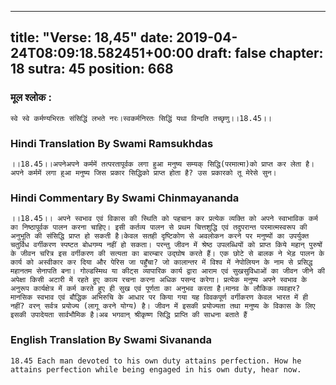 
---
title: "Verse: 18,45"
date: 2019-04-24T08:09:18.582451+00:00
draft: false
chapter: 18
sutra: 45
position: 668
---
### मूल श्लोक :
```
स्वे स्वे कर्मण्यभिरतः संसिद्धिं लभते नरः।स्वकर्मनिरतः सिद्धिं यथा विन्दति तच्छृणु।।18.45।।

```

### Hindi Translation By Swami Ramsukhdas
```
।।18.45।।अपनेअपने कर्ममें तत्परतापूर्वक लगा हुआ मनुष्य सम्यक् सिद्धि(परमात्मा)को प्राप्त कर लेता है। अपने कर्ममें लगा हुआ मनुष्य जिस प्रकार सिद्धिको प्राप्त होता है? उस प्रकारको तू मेरेसे सुन।

```

### Hindi Commentary By Swami Chinmayananda
```
।।18.45।। अपने स्वभाव एवं विकास की स्थिति को पहचान कर प्रत्येक व्यक्ति को अपने स्वाभाविक कर्म का निष्ठापूर्वक पालन करना चाहिए। इसी कर्तव्य पालन से प्रथम चित्तशुद्धि एवं तदुपरान्त परमात्मस्वरूप की अनुभूति की संसिद्धि प्राप्त हो सकती है।केवल सतही दृष्टिकोण से अवलोकन करने पर मनुष्यों का उपर्युक्त चतुर्विध वर्गीकरण स्पष्टत बोधगम्य नहीं हो सकता। परन्तु जीवन में श्रेष्ठ उपलब्धियों को प्राप्त किये महान् पुरुषों के जीवन चरित्र इस वर्गीकरण की सत्यता का बारम्बार उद्घोष करते हैं। एक छोटे से बालक ने भेड़ पालन के कार्य को अस्वीकार कर दिया और पेरिस जा पहुँचा? जो कालान्तर में विश्व में नेपोलियन के नाम से प्रसिद्ध महानतम सेनापति बना। गोल्डस्मिथ या कीट्स व्यापारिक कार्य द्वारा आराम एवं सुखसुविधाओं का जीवन जीने की अपेक्षा किसी अटारी में रहते हुए काव्य रचना करना अधिक पसन्द करेगा। प्रत्येक मनुष्य अपने स्वभाव के अनुरूप कार्यक्षेत्र में कर्म करते हुए ही सुख एवं पूर्णता का अनुभव करता है।मानव के लौकिक व्यवहार? मानसिक स्वभाव एवं बौद्धिक अभिरुचि के आधार पर किया गया यह विवकपूर्ण वर्गीकरण केवल भारत में ही नहीं? वरन् सर्वत्र प्रयोज्य (लागू करने योग्य) है। जीवन में इसकी प्रयोज्यता तथा मनुष्य के विकास के लिए इसकी उपादेयता सार्वभौमिक है।अब भगवान् श्रीकृष्ण सिद्धि प्राप्ति की साधना बताते हैं

```

### English Translation By Swami  Sivananda
```
18.45 Each man devoted to his own duty attains perfection. How he attains perfection while being engaged in his own duty, hear now.

```

